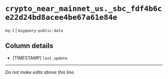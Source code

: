 # `crypto_near_mainnet_us._sbc_fdf4b6ce22d24bd8acee4be67a61e84e`
`bq-1` | `bigquery-public-data`

## Column details
* [TIMESTAMP] `last_update`

-------------------------------------------------------------------------------
*Do not make edits above this line.*
